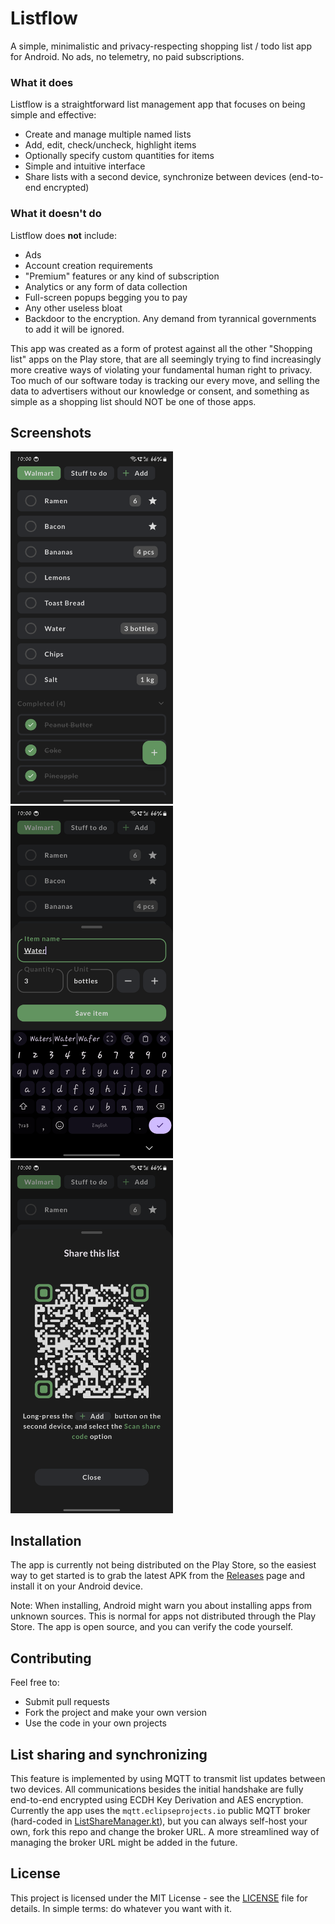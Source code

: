 # Listflow
A simple, minimalistic and privacy-respecting shopping list / todo list app for Android. No ads, no telemetry, no paid subscriptions.

### What it does
Listflow is a straightforward list management app that focuses on being simple and effective:
- Create and manage multiple named lists
- Add, edit, check/uncheck, highlight items
- Optionally specify custom quantities for items
- Simple and intuitive interface
- Share lists with a second device, synchronize between devices (end-to-end encrypted)

### What it doesn't do
Listflow does **not** include:
- Ads
- Account creation requirements
- "Premium" features or any kind of subscription
- Analytics or any form of data collection
- Full-screen popups begging you to pay
- Any other useless bloat
- Backdoor to the encryption. Any demand from tyrannical governments to add it will be ignored.

This app was created as a form of protest against all the other "Shopping list" apps on the Play store, that are all seemingly trying to find increasingly more creative ways of violating your fundamental human right to privacy. Too much of our software today is tracking our every move, and selling the data to advertisers without our knowledge or consent, and something as simple as a shopping list should NOT be one of those apps.

## Screenshots
<p float="left">
<img src="./screenshots/screenshot1.png" width="260" alt="Main app screen">
<img src="./screenshots/screenshot2.png" width="260" alt="Edit item menu">
<img src="./screenshots/screenshot3.png" width="260" alt="Sharing functionality">
</p>

## Installation
The app is currently not being distributed on the Play Store, so the easiest way to get started is to grab the latest APK from the [Releases](../../releases) page and install it on your Android device.

Note: When installing, Android might warn you about installing apps from unknown sources. This is normal for apps not distributed through the Play Store. The app is open source, and you can verify the code yourself.

## Contributing

Feel free to:
- Submit pull requests
- Fork the project and make your own version
- Use the code in your own projects

## List sharing and synchronizing
This feature is implemented by using MQTT to transmit list updates between two devices. All communications besides the initial handshake are fully end-to-end encrypted using ECDH Key Derivation and AES encryption. Currently the app uses the `mqtt.eclipseprojects.io` public MQTT broker (hard-coded in [ListShareManager.kt](/app/src/main/java/com/firestormsw/listflow/data/viewmodel/ListShareManager.kt#L44)), but you can always self-host your own, fork this repo and change the broker URL. A more streamlined way of managing the broker URL might be added in the future.

## License

This project is licensed under the MIT License - see the [LICENSE](LICENSE) file for details. In simple terms: do whatever you want with it.
